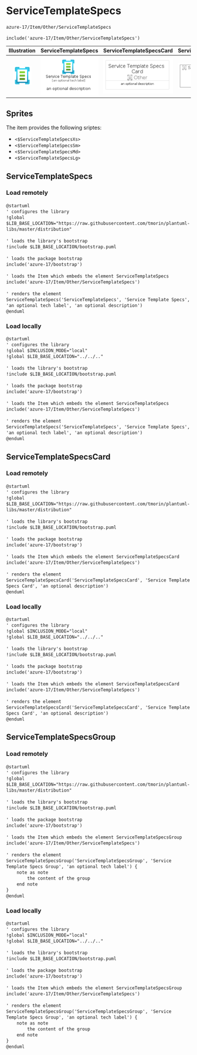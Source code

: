 # ServiceTemplateSpecs


```text
azure-17/Item/Other/ServiceTemplateSpecs
```

```text
include('azure-17/Item/Other/ServiceTemplateSpecs')
```



| Illustration | ServiceTemplateSpecs | ServiceTemplateSpecsCard | ServiceTemplateSpecsGroup |
| :---: | :---: | :---: | :---: |
| ![illustration for Illustration](../../../azure-17/Item/Other/ServiceTemplateSpecs.png) | ![illustration for ServiceTemplateSpecs](../../../azure-17/Item/Other/ServiceTemplateSpecs.Local.png) | ![illustration for ServiceTemplateSpecsCard](../../../azure-17/Item/Other/ServiceTemplateSpecsCard.Local.png) | ![illustration for ServiceTemplateSpecsGroup](../../../azure-17/Item/Other/ServiceTemplateSpecsGroup.Local.png) |



## Sprites
The item provides the following sriptes:

- `<$ServiceTemplateSpecsXs>`
- `<$ServiceTemplateSpecsSm>`
- `<$ServiceTemplateSpecsMd>`
- `<$ServiceTemplateSpecsLg>`





## ServiceTemplateSpecs

### Load remotely
```plantuml
@startuml
' configures the library
!global $LIB_BASE_LOCATION="https://raw.githubusercontent.com/tmorin/plantuml-libs/master/distribution"

' loads the library's bootstrap
!include $LIB_BASE_LOCATION/bootstrap.puml

' loads the package bootstrap
include('azure-17/bootstrap')

' loads the Item which embeds the element ServiceTemplateSpecs
include('azure-17/Item/Other/ServiceTemplateSpecs')

' renders the element
ServiceTemplateSpecs('ServiceTemplateSpecs', 'Service Template Specs', 'an optional tech label', 'an optional description')
@enduml
```

### Load locally
```plantuml
@startuml
' configures the library
!global $INCLUSION_MODE="local"
!global $LIB_BASE_LOCATION="../../.."

' loads the library's bootstrap
!include $LIB_BASE_LOCATION/bootstrap.puml

' loads the package bootstrap
include('azure-17/bootstrap')

' loads the Item which embeds the element ServiceTemplateSpecs
include('azure-17/Item/Other/ServiceTemplateSpecs')

' renders the element
ServiceTemplateSpecs('ServiceTemplateSpecs', 'Service Template Specs', 'an optional tech label', 'an optional description')
@enduml
```

## ServiceTemplateSpecsCard

### Load remotely
```plantuml
@startuml
' configures the library
!global $LIB_BASE_LOCATION="https://raw.githubusercontent.com/tmorin/plantuml-libs/master/distribution"

' loads the library's bootstrap
!include $LIB_BASE_LOCATION/bootstrap.puml

' loads the package bootstrap
include('azure-17/bootstrap')

' loads the Item which embeds the element ServiceTemplateSpecsCard
include('azure-17/Item/Other/ServiceTemplateSpecs')

' renders the element
ServiceTemplateSpecsCard('ServiceTemplateSpecsCard', 'Service Template Specs Card', 'an optional description')
@enduml
```

### Load locally
```plantuml
@startuml
' configures the library
!global $INCLUSION_MODE="local"
!global $LIB_BASE_LOCATION="../../.."

' loads the library's bootstrap
!include $LIB_BASE_LOCATION/bootstrap.puml

' loads the package bootstrap
include('azure-17/bootstrap')

' loads the Item which embeds the element ServiceTemplateSpecsCard
include('azure-17/Item/Other/ServiceTemplateSpecs')

' renders the element
ServiceTemplateSpecsCard('ServiceTemplateSpecsCard', 'Service Template Specs Card', 'an optional description')
@enduml
```

## ServiceTemplateSpecsGroup

### Load remotely
```plantuml
@startuml
' configures the library
!global $LIB_BASE_LOCATION="https://raw.githubusercontent.com/tmorin/plantuml-libs/master/distribution"

' loads the library's bootstrap
!include $LIB_BASE_LOCATION/bootstrap.puml

' loads the package bootstrap
include('azure-17/bootstrap')

' loads the Item which embeds the element ServiceTemplateSpecsGroup
include('azure-17/Item/Other/ServiceTemplateSpecs')

' renders the element
ServiceTemplateSpecsGroup('ServiceTemplateSpecsGroup', 'Service Template Specs Group', 'an optional tech label') {
    note as note
        the content of the group
    end note
}
@enduml
```

### Load locally
```plantuml
@startuml
' configures the library
!global $INCLUSION_MODE="local"
!global $LIB_BASE_LOCATION="../../.."

' loads the library's bootstrap
!include $LIB_BASE_LOCATION/bootstrap.puml

' loads the package bootstrap
include('azure-17/bootstrap')

' loads the Item which embeds the element ServiceTemplateSpecsGroup
include('azure-17/Item/Other/ServiceTemplateSpecs')

' renders the element
ServiceTemplateSpecsGroup('ServiceTemplateSpecsGroup', 'Service Template Specs Group', 'an optional tech label') {
    note as note
        the content of the group
    end note
}
@enduml
```

